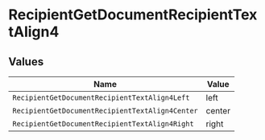 # RecipientGetDocumentRecipientTextAlign4


## Values

| Name                                            | Value                                           |
| ----------------------------------------------- | ----------------------------------------------- |
| `RecipientGetDocumentRecipientTextAlign4Left`   | left                                            |
| `RecipientGetDocumentRecipientTextAlign4Center` | center                                          |
| `RecipientGetDocumentRecipientTextAlign4Right`  | right                                           |
